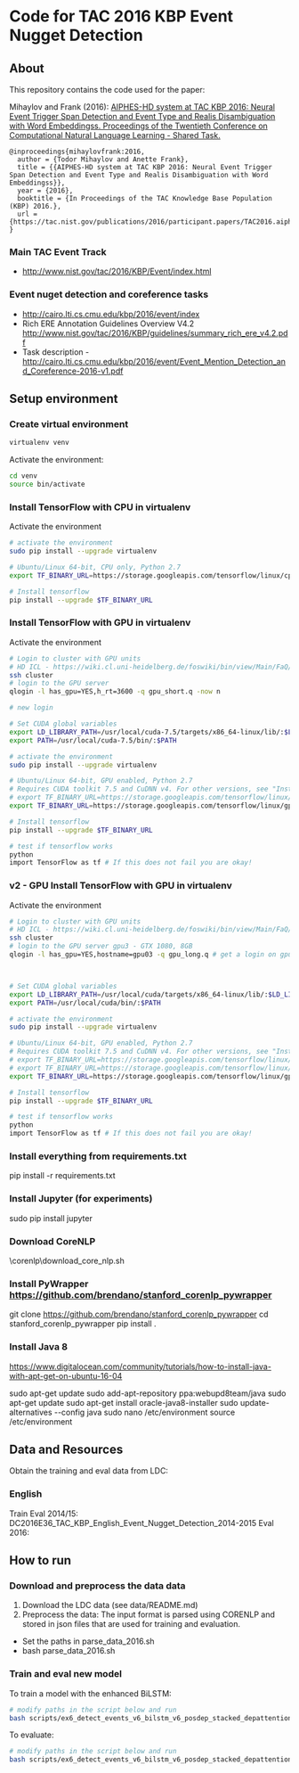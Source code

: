 Code for TAC 2016 KBP Event Nugget Detection
========================================================

## About
This repository contains the code used for the paper:

Mihaylov and Frank (2016):
[AIPHES-HD system at TAC KBP 2016: Neural Event Trigger Span Detection and Event Type and Realis Disambiguation with Word Embeddingss. Proceedings of the Twentieth Conference on Computational Natural Language Learning - Shared Task.](https://tac.nist.gov/publications/2016/participant.papers/TAC2016.aipheshd_t16.proceedings.pdf)

```
@inproceedings{mihaylovfrank:2016,
  author = {Todor Mihaylov and Anette Frank},
  title = {{AIPHES-HD system at TAC KBP 2016: Neural Event Trigger Span Detection and Event Type and Realis Disambiguation with Word Embeddingss}},
  year = {2016},
  booktitle = {In Proceedings of the TAC Knowledge Base Population (KBP) 2016.},
  url = {https://tac.nist.gov/publications/2016/participant.papers/TAC2016.aipheshd_t16.proceedings.pdf},
}
```

### Main TAC Event Track
- http://www.nist.gov/tac/2016/KBP/Event/index.html

### Event nuget detection and coreference tasks
- http://cairo.lti.cs.cmu.edu/kbp/2016/event/index
- Rich ERE Annotation Guidelines Overview V4.2 http://www.nist.gov/tac/2016/KBP/guidelines/summary_rich_ere_v4.2.pdf
- Task description - http://cairo.lti.cs.cmu.edu/kbp/2016/event/Event_Mention_Detection_and_Coreference-2016-v1.pdf

## Setup environment

### Create virtual environment

```bash
virtualenv venv
```

Activate the environment:
```bash
cd venv
source bin/activate
```

### Install TensorFlow with CPU in virtualenv
Activate the environment
```bash
# activate the environment
sudo pip install --upgrade virtualenv

# Ubuntu/Linux 64-bit, CPU only, Python 2.7
export TF_BINARY_URL=https://storage.googleapis.com/tensorflow/linux/cpu/tensorflow-0.10.0rc0-cp27-none-linux_x86_64.whl

# Install tensorflow
pip install --upgrade $TF_BINARY_URL
```

### Install TensorFlow with GPU in virtualenv
Activate the environment
```bash
# Login to cluster with GPU units
# HD ICL - https://wiki.cl.uni-heidelberg.de/foswiki/bin/view/Main/FaQ/Tutorials/GridengineTutorial#GPU_nodes
ssh cluster
# login to the GPU server
qlogin -l has_gpu=YES,h_rt=3600 -q gpu_short.q -now n

# new login

# Set CUDA global variables
export LD_LIBRARY_PATH=/usr/local/cuda-7.5/targets/x86_64-linux/lib/:$LD_LIBRARY_PATH
export PATH=/usr/local/cuda-7.5/bin/:$PATH

# activate the environment
sudo pip install --upgrade virtualenv

# Ubuntu/Linux 64-bit, GPU enabled, Python 2.7
# Requires CUDA toolkit 7.5 and CuDNN v4. For other versions, see "Install from sources" below.
# export TF_BINARY_URL=https://storage.googleapis.com/tensorflow/linux/gpu/tensorflow-0.9.0-cp27-none-linux_x86_64.whl
export TF_BINARY_URL=https://storage.googleapis.com/tensorflow/linux/gpu/tensorflow-0.10.0rc0-cp27-none-linux_x86_64.whl

# Install tensorflow
pip install --upgrade $TF_BINARY_URL

# test if tensorflow works
python
import TensorFlow as tf # If this does not fail you are okay!
```

### v2 - GPU Install TensorFlow with GPU in virtualenv
Activate the environment
```bash
# Login to cluster with GPU units
# HD ICL - https://wiki.cl.uni-heidelberg.de/foswiki/bin/view/Main/FaQ/Tutorials/GridengineTutorial#Quickstart
ssh cluster
# login to the GPU server gpu3 - GTX 1080, 8GB
qlogin -l has_gpu=YES,hostname=gpu03 -q gpu_long.q # get a login on gpu02 in gpu_long.q



# Set CUDA global variables
export LD_LIBRARY_PATH=/usr/local/cuda/targets/x86_64-linux/lib/:$LD_LIBRARY_PATH
export PATH=/usr/local/cuda/bin/:$PATH

# activate the environment
sudo pip install --upgrade virtualenv

# Ubuntu/Linux 64-bit, GPU enabled, Python 2.7
# Requires CUDA toolkit 7.5 and CuDNN v4. For other versions, see "Install from sources" below.
# export TF_BINARY_URL=https://storage.googleapis.com/tensorflow/linux/gpu/tensorflow-0.9.0-cp27-none-linux_x86_64.whl
# export TF_BINARY_URL=https://storage.googleapis.com/tensorflow/linux/gpu/tensorflow-0.10.0rc0-cp27-none-linux_x86_64.whl
export TF_BINARY_URL=https://storage.googleapis.com/tensorflow/linux/gpu/tensorflow_gpu-0.12.0rc1-cp27-none-linux_x86_64.whl

# Install tensorflow
pip install --upgrade $TF_BINARY_URL

# test if tensorflow works
python
import TensorFlow as tf # If this does not fail you are okay!
```

### Install everything from requirements.txt
pip install -r requirements.txt

### Install Jupyter (for experiments)
sudo pip install jupyter

### Download CoreNLP
\corenlp\download_core_nlp.sh

### Install PyWrapper https://github.com/brendano/stanford_corenlp_pywrapper
git clone https://github.com/brendano/stanford_corenlp_pywrapper
cd stanford_corenlp_pywrapper
pip install .

### Install Java 8
https://www.digitalocean.com/community/tutorials/how-to-install-java-with-apt-get-on-ubuntu-16-04

sudo apt-get update
sudo add-apt-repository ppa:webupd8team/java
sudo apt-get update
sudo apt-get install oracle-java8-installer
sudo update-alternatives --config java
sudo nano /etc/environment
source /etc/environment

## Data and Resources
Obtain the training and eval data from LDC:
### English
Train Eval 2014/15: DC2016E36_TAC_KBP_English_Event_Nugget_Detection_2014-2015
Eval 2016:

## How to run

### Download and preprocess the data data

1. Download the LDC data (see data/README.md)
2. Preprocess the data:
The input format is parsed using CORENLP and stored in json files that are used for training and evaluation.
* Set the paths in parse_data_2016.sh
* bash parse_data_2016.sh

### Train and eval new model

To train a model with the enhanced BiLSTM:
```bash
# modify paths in the script below and run
bash scripts/ex6_detect_events_v6_bilstm_v6_posdep_stacked_depattention_run_server_et18_node0_all.sh
```

To evaluate:
```bash
# modify paths in the script below and run
bash scripts/ex6_detect_events_v6_bilstm_v6_posdep_stacked_depattention_run_server_et18_node_test.sh
```